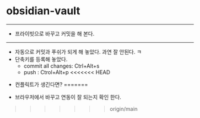 # obsidian-vault

- - - 
- 프라이빗으로 바꾸고 커밋을 해 본다.
- - -
- 자동으로 커밋과 푸쉬가 되게 해 놓았다. 과연 잘 안된다. ㅋ 
- 단축키를 등록해 놓았다. 
	- commit all changes: Ctrl+Alt+s 
	- push : Ctrol+Alt+p
<<<<<<< HEAD
* 컨플릭트가 생긴다면?
=======
- 브라우저에서 바꾸고 연동이 잘 되는지 확인 한다.
>>>>>>> origin/main
